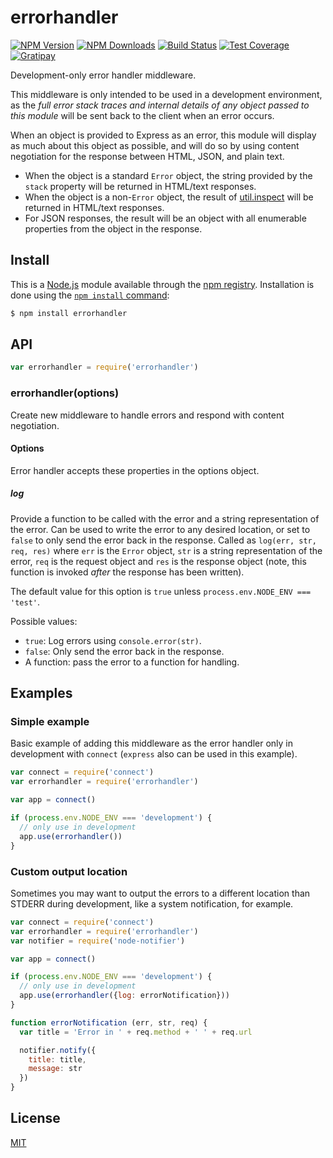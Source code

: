 # errorhandler

[![NPM Version][npm-image]][npm-url]
[![NPM Downloads][downloads-image]][downloads-url]
[![Build Status][travis-image]][travis-url]
[![Test Coverage][coveralls-image]][coveralls-url]
[![Gratipay][gratipay-image]][gratipay-url]

Development-only error handler middleware.

This middleware is only intended to be used in a development environment, as
the _full error stack traces and internal details of any object passed to this
module_ will be sent back to the client when an error occurs.

When an object is provided to Express as an error, this module will display
as much about this object as possible, and will do so by using content negotiation
for the response between HTML, JSON, and plain text.

  * When the object is a standard `Error` object, the string provided by the
    `stack` property will be returned in HTML/text responses.
  * When the object is a non-`Error` object, the result of
    [util.inspect](https://nodejs.org/api/util.html#util_util_inspect_object_options)
    will be returned in HTML/text responses.
  * For JSON responses, the result will be an object with all enumerable properties
    from the object in the response.

## Install

This is a [Node.js](https://nodejs.org/en/) module available through the
[npm registry](https://www.npmjs.com/). Installation is done using the
[`npm install` command](https://docs.npmjs.com/getting-started/installing-npm-packages-locally):

```sh
$ npm install errorhandler
```

## API

<!-- eslint-disable no-unused-vars -->

```js
var errorhandler = require('errorhandler')
```

### errorhandler(options)

Create new middleware to handle errors and respond with content negotiation.

#### Options

Error handler accepts these properties in the options object.

##### log

Provide a function to be called with the error and a string representation of
the error. Can be used to write the error to any desired location, or set to
`false` to only send the error back in the response. Called as
`log(err, str, req, res)` where `err` is the `Error` object, `str` is a string
representation of the error, `req` is the request object and `res` is the
response object (note, this function is invoked _after_ the response has been
written).

The default value for this option is `true` unless `process.env.NODE_ENV === 'test'`.

Possible values:

  * `true`: Log errors using `console.error(str)`.
  * `false`: Only send the error back in the response.
  * A function: pass the error to a function for handling.

## Examples

### Simple example

Basic example of adding this middleware as the error handler only in development
with `connect` (`express` also can be used in this example).

```js
var connect = require('connect')
var errorhandler = require('errorhandler')

var app = connect()

if (process.env.NODE_ENV === 'development') {
  // only use in development
  app.use(errorhandler())
}
```

### Custom output location

Sometimes you may want to output the errors to a different location than STDERR
during development, like a system notification, for example.

<!-- eslint-disable handle-callback-err -->

```js
var connect = require('connect')
var errorhandler = require('errorhandler')
var notifier = require('node-notifier')

var app = connect()

if (process.env.NODE_ENV === 'development') {
  // only use in development
  app.use(errorhandler({log: errorNotification}))
}

function errorNotification (err, str, req) {
  var title = 'Error in ' + req.method + ' ' + req.url

  notifier.notify({
    title: title,
    message: str
  })
}
```

## License

[MIT](LICENSE)

[npm-image]: https://img.shields.io/npm/v/errorhandler.svg
[npm-url]: https://npmjs.org/package/errorhandler
[travis-image]: https://img.shields.io/travis/expressjs/errorhandler/master.svg
[travis-url]: https://travis-ci.org/expressjs/errorhandler
[coveralls-image]: https://img.shields.io/coveralls/expressjs/errorhandler/master.svg
[coveralls-url]: https://coveralls.io/r/expressjs/errorhandler?branch=master
[downloads-image]: https://img.shields.io/npm/dm/errorhandler.svg
[downloads-url]: https://npmjs.org/package/errorhandler
[gratipay-image]: https://img.shields.io/gratipay/dougwilson.svg
[gratipay-url]: https://www.gratipay.com/dougwilson/
